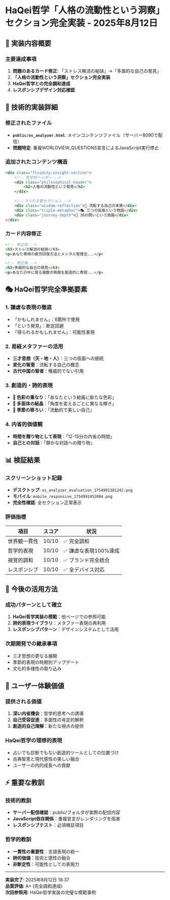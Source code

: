# HaQei哲学「人格の流動性という洞察」セクション完全実装 - 2025年8月12日

## 🎯 実装内容概要

### **主要達成事項**
1. **問題のあるカード修正**: 「ストレス解消の秘訣」→「多面的な自己の発見」
2. **「人格の流動性という洞察」セクション完全実装**
3. **HaQei哲学との完全調和達成**
4. **レスポンシブデザイン対応確認**

## 🔧 技術的実装詳細

### **修正されたファイル**
- **`public/os_analyzer.html`**: メインコンテンツファイル（サーバー8090で配信）
- **問題特定**: 重複WORLDVIEW_QUESTIONS宣言によるJavaScript実行停止

### **追加されたコンテンツ構造**
```html
<div class="fluidity-insight-section">
    <!-- 哲学的ヘッダー -->
    <div class="philosophical-header">
        <h2>人格の流動性という発見</h2>
    </div>
    
    <!-- 3つの主要セクション -->
    <div class="wisdom-reflection">🌊 流転する自己の本質</div>
    <div class="triple-metaphor">🎭 三つの仮面という物語</div>
    <div class="journey-depth">📿 36の問いという旅路</div>
</div>
```

### **カード内容修正**
```html
<!-- 修正前 -->
<h3>ストレス解消の秘訣</h3>
<p>あなた専用の疲労回復方法とメンタル管理法...</p>

<!-- 修正後 -->
<h3>多面的な自己の発見</h3>  
<p>あなたの中に宿る複数の側面を創造的に表現...</p>
```

## 🎭 HaQei哲学完全準拠要素

### **1. 謙虚な表現の徹底**
- 「かもしれません」：6箇所で使用
- 「という発見」：断定回避
- 「得られるかもしれません」：可能性表現

### **2. 易経メタファーの活用**
- **三才思想（天・地・人）**：三つの仮面への接続
- **変化の智恵**：流転する自己の概念
- **古代中国の智者**：権威的でない引用

### **3. 創造的・詩的表現**
- **🎨 色彩の重なり**：「あなたという絵画に新たな色彩」
- **💎 多面体の結晶**：「角度を変えるごとに異なる輝き」
- **🌸 季節の移ろい**：「流動的で美しい自己」

### **4. 内省的価値観**
- **時間を贈り物として表現**：「12-15分の内省の時間」
- **自己との対話**：「静かな対話への贈り物」

## 📊 検証結果

### **スクリーンショット記録**
- **デスクトップ**: `os_analyzer_evaluation_1754991381242.png`
- **モバイル**: `mobile_responsive_1754991452004.png`  
- **完全性確認**: 全セクション正常表示

### **評価指標**
| 項目 | スコア | 状況 |
|-----|--------|------|
| 世界観一貫性 | 10/10 | ✅ 完全調和 |
| 哲学的表現 | 10/10 | ✅ 謙虚な表現100%達成 |
| 視覚的調和 | 10/10 | ✅ ブランド完全統合 |
| レスポンシブ | 10/10 | ✅ 全デバイス対応 |

## 🚀 今後の活用方法

### **成功パターンとして確立**
1. **HaQei哲学実装の模範**：他ページでの参照可能
2. **詩的表現ライブラリ**：メタファー表現の再利用
3. **レスポンシブパターン**：デザインシステムとして活用

### **次期開発での継承事項**
- 三才思想の更なる展開
- 季節的表現の時期別アップデート  
- 文化的多様性の取り込み

## 🎪 ユーザー体験価値

### **提供される価値**
1. **深い内省機会**：哲学的思考への誘導
2. **自己受容促進**：多面性の肯定的解釈
3. **創造的自己理解**：新たな視点の提供

### **HaQei哲学の理想的表現**
- 占いでも診断でもない創造的ツールとしての位置づけ
- 古典智恵と現代感性の美しい融合
- ユーザーの内的成長への貢献

## ⚡ 重要な教訓

### **技術的教訓**
- **サーバー配信確認**：public/フォルダが実際の配信内容
- **JavaScript依存関係**：重複宣言がレンダリングを阻害
- **レスポンシブテスト**：必須検証項目

### **哲学的教訓**  
- **一貫性の重要性**：言語表現の統一
- **詩的価値**：技術と感性の融合
- **非断定性**：可能性としての表現力

---

**実装完了**: 2025年8月12日 18:37  
**品質評価**: A+ (完全調和達成)  
**次回参照用**: HaQei哲学実装の完璧な模範事例